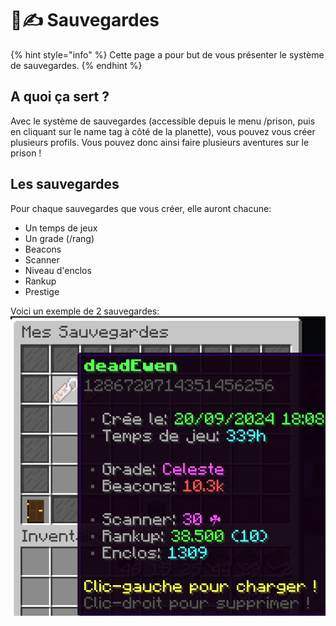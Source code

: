 # 📃✍️​ Sauvegardes

{% hint style="info" %} Cette page a pour but de vous présenter le système de sauvegardes. {% endhint %}

## A quoi ça sert ?
Avec le système de sauvegardes (accessible depuis le menu /prison, puis en cliquant sur le name tag à côté de la planette), vous pouvez vous créer plusieurs profils.
Vous pouvez donc ainsi faire plusieurs aventures sur le prison !

## Les sauvegardes
Pour chaque sauvegardes que vous créer, elle auront chacune:
- Un temps de jeux
- Un grade (/rang)
- Beacons
- Scanner
- Niveau d'enclos
- Rankup
- Prestige

Voici un exemple de 2 sauvegardes:
![img.png](./ressources/saves/Saves1.png)
